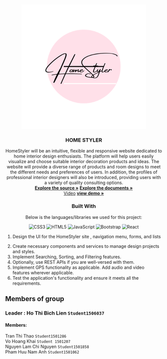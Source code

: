 
<a  name="readme-top"></a>
<br  />
<div  align="center">
<img  src="https://github.com/bichlienho/demo/blob/main/1111.png?raw=true"  alt="Logo"  width="400px"  height="auto">
</a>
<h3  align="center">HOME STYLER</h3>

HomeStyler will be an intuitive, flexible and responsive website dedicated to home interior design enthusiasts. The platform will help users easily visualize and choose suitable interior decoration products and ideas. The website will provide a diverse range of products and room designs to meet the different needs and preferences of users. In addition, the profiles of professional interior designers will also be introduced, providing users with a variety of quality consulting options.
<br  />
<a  href="https://github.com/bichlienho/Homestyler"><strong>Explore the source »</strong></a>
<a  href="https://github.com/bichlienho/Homestyler/tree/main/document" target="_blank"><strong>Explore the documents »</strong></a>
<br  /><a  href="https://www.youtube.com/watch?v=HIybXUcAl6E&lc=UgwJd89yk96UBmEiysN4AaABAg" target="_blank">Video</a>
<a  href=" https://homestyler-livid.vercel.app/" target="_blank" ><strong>view demo »</strong></a>
<link href="[text](https://homestyler-livid.vercel.app/)"></link>


  ### Built With
  Below is the languages/libraries we used for this project:


![CSS3](https://img.shields.io/badge/css3-%231572B6.svg?style=for-the-badge&logo=css3&logoColor=white) ![HTML5](https://img.shields.io/badge/html5-%23E34F26.svg?style=for-the-badge&logo=html5&logoColor=white) ![JavaScript](https://img.shields.io/badge/javascript-%23323330.svg?style=for-the-badge&logo=javascript&logoColor=%23F7DF1E) ![Bootstrap](https://img.shields.io/badge/bootstrap-%23563D7C.svg?style=for-the-badge&logo=bootstrap&logoColor=white) ![React](https://img.shields.io/badge/react-%2320232a.svg?style=for-the-badge&logo=react&logoColor=%2361DAFB)
<div  align="left">
<ol>
<li>

Design the UI for the HomeStyler site , navigation menu, forms, and 
lists</br>
</li>
<li>
 Create necessary components and services to manage design projects and styles. </br>
</li>
<li>
Implement Searching, Sorting, and Filtering features.</br>
</li>

<li>
Optionally, use REST APIs if you are well-versed with them.</br>
</li>

<li>
 Implement GPS functionality as applicable. Add audio and video features wherever 
applicable.</br>
</li>
<li>
 Test the application's functionality and ensure it meets all the requirements.</br>
</li>


</ol>

 ## Members of group
 ### Leader : Ho Thi Bich Lien `Student1506037`
#### Members:
Tran Thi Thao `Student1501286` </br>
Vo Hoang Khai `Student 1501207` </br>
Nguyen Lam Chi Nguyen `Student1501858` </br>
Pham Huu Nam Anh `Student1501062`<br/>


 



















[HTML]:https://img.shields.io/badge/HTML5-E34F26?style=for-the-badge&logo=html5&logoColor=white
[CSS3]:https://img.shields.io/badge/CSS3-1572B6?style=for-the-badge&logo=css3&logoColor=white
[JS]:https://img.shields.io/badge/JavaScript-F7DF1E?style=for-the-badge&logo=javascript&logoColor=black
[SASS]:https://img.shields.io/badge/Sass-CC6699?style=for-the-badge&logo=sass&logoColor=white

[REACT]:https://img.shields.io/badge/React-20232A?style=for-the-badge&logo=react&logoColor=61DAFB

[REACT]:https://img.shields.io/badge/React-20232A?style=for-the-badge&logo=react&logoColor=61DAFB


